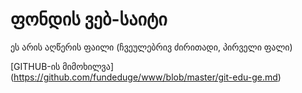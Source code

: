 # ფონდის ვებ-საიტი
ეს არის აღწერის ფაილი (ჩვეულებრივ ძირითადი, პირველი ფალი)

[GITHUB-ის მიმოხილვა] (https://github.com/fundeduge/www/blob/master/git-edu-ge.md)
